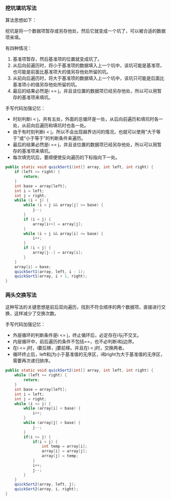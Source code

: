### 挖坑填坑写法
算法思想如下：
  
挖坑是将一个数据项暂存或另存他处，然后它就变成一个坑了，可以被合适的数据项来填。  

有四种情况：
1. 基准项暂存，然后基准项的位置就变成坑了。
1. 从后向前遍历时，将小于基准项的数据填入上一个坑中，该坑可能是基准项，也可能是前面比基准项大的值另存他处所留的坑。
1. 从前向后遍历时，将大于基准项的数据填入上一个坑中，该坑只可能是后面比基准项小的值另存他处所留的坑。
1. 最后的结果必然是i == j，并且该位置的数据项已经另存他处，所以可以用暂存的基准项来填坑。

手写代码加强记忆：
- 时刻判断i < j，共有五处，外面的总循环是一处，从后向前遍历和填坑时各一处，从前向后遍历和填坑时也各一处。
- 由于有时刻判断i < j，所以不会出现越界访问的情况，也就可以使用“大于等于”或“小于等于”的判断条件来遍历。
- 最后的结果必然是i == j，并且该位置的数据项已经另存他处，所以可以用暂存的基准项来填坑。
- 每次填完坑后，要顺便使反向遍历的下标指向下一处。
```java
public static void quickSort1(int[] array, int left, int right) {
    if (left >= right) {
        return;
    }
    int base = array[left];
    int i = left;
    int j = right;
    while (i < j) {
        while (i < j && array[j] >= base) {
            j--;
        }
        if (i < j) {
            array[i++] = array[j];
        }
        while (i < j && array[i] <= base) {
            i++;
        }
        if (i < j) {
            array[j--] = array[i];
        }
    }
    array[i] = base;
    quickSort1(array, left, i - 1);
    quickSort1(array, i + 1, right);
}
```
### 两头交换写法
这种写法的关键思想是前后双向遍历，找到不符合顺序的两个数据项，直接进行交换，这样减少了交换次数。

手写代码加强记忆：  
- 外层循环的判断条件是i <= j，终止循环后，必定存在i与j不交叉。
- 内层循环中，前后遍历的条件不包括==，也不必判断i和j边界。
- 在i <= j时，i要后移，j要前移。并且在i < j时，交换两者。
- 循环终止后，left和j为小于基准值的无序区，i和right为大于基准值的无序区，需要再次递归排序。
```java
public static void quickSort2(int[] array, int left, int right) {
    while (left >= right) {
        return;
    }
    int base = array[left];
    int i = left;
    int j = right;
    while (i <= j) {
        while (array[i] < base) {
            i++;
        }
        while (array[j] > base) {
            j--;
        }
        if(i <= j) {
            if(i < j) {
                int temp = array[i];
                array[i] = array[j];
                array[j] = temp;
            }
            i++;
            j--;
        }
    }
    quickSort2(array, left, j);
    quickSort2(array, i, right);
}
```